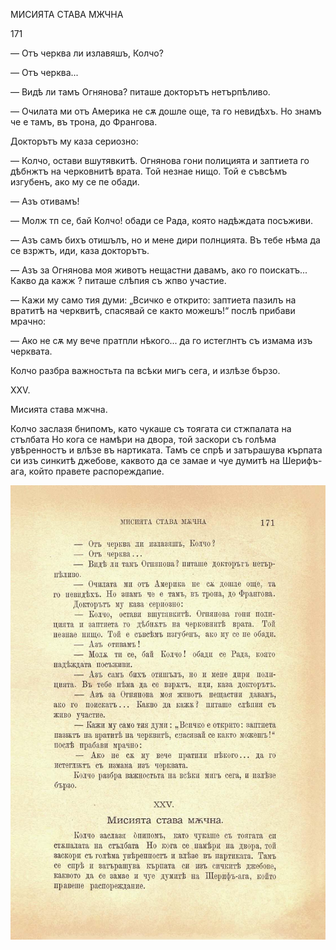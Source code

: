 ﻿МИСИЯТА СТАВА МЖЧНА

171

— Отъ черква ли излавяшъ, Колчо?

— Отъ черква...

— Видѣ ли тамъ Огнянова? питаше докторътъ нетърпѣливо.

— Очилата ми отъ Америка не сѫ дошле още, та го невидѣхъ. Но знамъ че е тамъ, въ трона, до Франгова.

Докторътъ му каза сериозно:

— Колчо, остави вшутявкитѣ. Огнянова гони полицията и заптиета го дѣбнжтъ на черковнитѣ врата. Той незнае нищо. Той е съвсѣмъ изгубенъ, ако му се пе обади.

— Азъ отивамъ!

— Молж тп се, бай Колчо! обади се Рада, която надѣждата посъживи.

— Азъ самъ бихъ отишълъ, но и мене дири полнцията. Въ тебе нѣма да се взржтъ, иди, каза докторътъ.

— Азъ за Огнянова моя животъ нещастни давамъ, ако го поискатъ... Какво да кажж ? питаше слѣпия съ жпво участие.

— Кажи му само тия думи: „Всичко е открито: заптиета пазилъ на вратитѣ на черквитѣ, спасявай се както можешъ!“ послѣ прибави мрачно:

— Ако не сѫ му вече пратпли нѣкого... да го истеглнтъ съ измама изъ черквата.

Колчо разбра важностьта па всѣки мигъ сега, и излѣзе бързо.

XXV.

Мисията става мжчна.

Колчо заслазя бнипомъ, като чукаше съ тоягата си стжпалата на стълбата Но кога се намѣри на двора, той заскори съ голѣма увѣренностъ и влѣзе въ нартиката. Тамъ се спрѣ и затърашува кърпата си изъ синкитѣ джебове, каквото да се замае и чуе думитѣ на Шерифъ-ага, който правете распореждапие.

![original](images/194.jpg)

